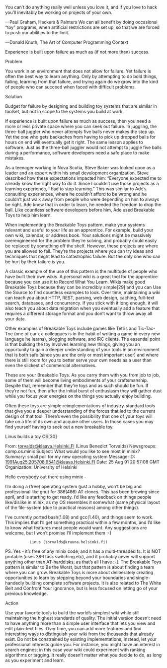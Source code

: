 You can’t do anything really well unless you love it, and if you love to hack you’ll inevitably be working on projects of your own.

—Paul Graham, Hackers & Painters
We can all benefit by doing occasional “toy” programs, when artificial restrictions are set up, so that we are forced to push our abilities to the limit.

—Donald Knuth, The Art of Computer Programming
Context

Experience is built upon failure as much as (if not more than) success.

Problem

You work in an environment that does not allow for failure. Yet failure is often the best way to learn anything. Only by attempting to do bold things, failing, learning from that failure, and trying again do we grow into the kind of people who can succeed when faced with difficult problems.

Solution

Budget for failure by designing and building toy systems that are similar in toolset, but not in scope to the systems you build at work.

If experience is built upon failure as much as success, then you need a more or less private space where you can seek out failure. In juggling, the three-ball juggler who never attempts five balls never makes the step up. Yet the one who gets backaches from having to pick up dropped balls for hours on end will eventually get it right. The same lesson applies to software. Just as the three-ball juggler would not attempt to juggle five balls during a performance, software developers need a safe place to make mistakes.

As a teenager working in Nova Scotia, Steve Baker was looked upon as a leader and an expert within his small development organization. Steve described how these expectations impacted him: “Everyone expected me to already know the right way to do it. Since I couldn’t use those projects as a learning experience, I had to stop learning.” This was similar to Ade’s consulting experiences, where he couldn’t afford to be wrong and he couldn’t just walk away from people who were depending on him to always be right. Ade knew that in order to learn, he needed the freedom to drop the ball. Like countless software developers before him, Ade used Breakable Toys to help him learn.

When implementing the Breakable Toys pattern, make your systems relevant and useful to your life as an apprentice. For example, build your own wiki, calendar, or address book. Your solutions might be massively overengineered for the problem they’re solving, and probably could easily be replaced by something off the shelf. However, these projects are where you are allowed to fail. They’re the projects where you can try ideas and techniques that might lead to catastrophic failure. But the only one who can be hurt by their failure is you.

A classic example of the use of this pattern is the multitude of people who have built their own wikis. A personal wiki is a great tool for the apprentice because you can use it to Record What You Learn. Wikis make good Breakable Toys because they can be incredibly simple[29] and you can Use the Source to find countless examples to look. Over time, maintaining a wiki can teach you about HTTP, REST, parsing, web design, caching, full-text search, databases, and concurrency. If you stick with it long enough, it will also teach you about data migration when you eventually add a feature that requires a different storage format and you don’t want to throw away all your data.

Other examples of Breakable Toys include games like Tetris and Tic-Tac-Toe (one of our ex-colleagues is in the habit of writing a game in every new language he learns), blogging software, and IRC clients. The essential point is that building the toy involves learning new things, giving you an opportunity to gain a deeper understanding of your tools in an environment that is both safe (since you are the only or most important user) and where there is still room for you to better serve your own needs as a user than even the slickest of commercial alternatives.

These are your Breakable Toys. As you carry them with you from job to job, some of them will become living embodiments of your craftsmanship. Despite that, remember that they’re toys and as such should be fun. If they’re not fun, then after the initial burst of enthusiasm they will gather dust while you focus your energies on the things you actually enjoy building.

Often these toys are simple reimplementations of industry-standard tools that give you a deeper understanding of the forces that led to the current design of that tool. There’s even the possibility that one of your toys will take on a life of its own and acquire other users. In those cases you may find yourself having to seek out a new breakable toy.

Linus builds a toy OS[30]

 From: torvalds@klaava.Helsinki.FI (Linus Benedict Torvalds)
 Newsgroups: comp.os.minix
 Subject: What would you like to see most in minix?
 Summary: small poll for my new operating system
 Message-ID: <1991Aug25.205708.9541@klaava.Helsinki.FI>
 Date: 25 Aug 91 20:57:08 GMT
 Organization: University of Helsinki

 Hello everybody out there using minix -

 I’m doing a (free) operating system (just a hobby, won’t be big and
 professional like gnu) for 386(486) AT clones.  This has been brewing
 since april, and is starting to get ready.  I’d like any feedback on
 things people like/dislike in minix, as my OS resembles it somewhat
 (same physical layout of the file-system (due to practical reasons)
 among other things).

 I’ve currently ported bash(1.08) and gcc(1.40), and things seem to work.
 This implies that I’ll get something practical within a few months, and
 I’d like to know what features most people would want.  Any suggestions
 are welcome, but I won’t promise I’ll implement them :-)

               Linus (torvalds@kruuna.helsinki.fi)

 PS.  Yes - it’s free of any minix code, and it has a multi-threaded fs.
 It is NOT protable (uses 386 task switching etc), and it probably never
 will support anything other than AT-harddisks, as that’s all I have :-(.
The Breakable Toys pattern is similar to Be the Worst, but that pattern is about finding a team where you can grow. Breakable Toys is more about deliberately creating opportunities to learn by stepping beyond your boundaries and single-handedly building complete software projects. It is also related to The White Belt and Confront Your Ignorance, but is less focused on letting go of your previous knowledge.

Action

Use your favorite tools to build the world’s simplest wiki while still maintaining the highest standards of quality. The initial version doesn’t need to have anything more than a simple user interface that lets you view and edit plain-text files. Over time, you can add more features and find interesting ways to distinguish your wiki from the thousands that already exist. Do not be constrained by existing implementations; instead, let your professional interests guide you. For instance, you might have an interest in search engines; in this case your wiki could experiment with ranking algorithms or tagging. It really doesn’t matter what you decide to do, as long as you experiment and learn.
